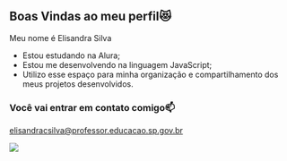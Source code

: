 ## Boas Vindas ao meu perfil😻

Meu nome é Elisandra Silva

- Estou estudando na Alura;
- Estou me desenvolvendo na linguagem JavaScript;
- Utilizo esse espaço para minha organização e compartilhamento dos meus projetos desenvolvidos.

### Você vai entrar em contato comigo📫

elisandracsilva@professor.educacao.sp.gov.br

![](https://media1.tenor.com/m/UXkG1IadadIAAAAC/happy-jumping.gif)


